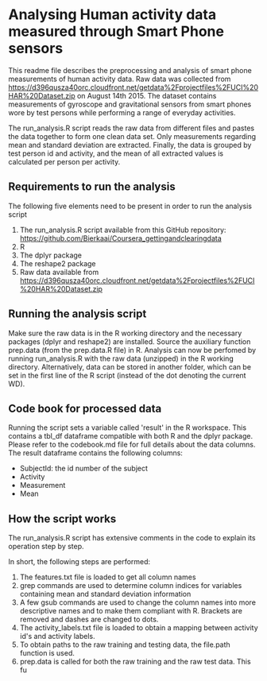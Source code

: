 # Analysing Human activity data measured through Smart Phone sensors
This readme file describes the preprocessing and analysis of smart phone measurements of human activity data.
Raw data was collected from <https://d396qusza40orc.cloudfront.net/getdata%2Fprojectfiles%2FUCI%20HAR%20Dataset.zip> on August 14th 2015.
The dataset contains measurements of gyroscope and gravitational sensors from smart phones wore by test persons while performing a range of everyday activities.

The run\_analysis.R script reads the raw data from different files and pastes the data together to form one clean data set.
Only measurements regarding mean and standard deviation are extracted. Finally, the data is grouped by test person id and activity, and the mean of all extracted values is calculated per person per activity.

## Requirements to run the analysis
The following five elements need to be present in order to run the analysis script
1. The run\_analysis.R script available from this GitHub repository: <https://github.com/Bierkaai/Coursera_gettingandclearingdata>
2. R
3. The dplyr package
4. The reshape2 package
5. Raw data available from <https://d396qusza40orc.cloudfront.net/getdata%2Fprojectfiles%2FUCI%20HAR%20Dataset.zip>

## Running the analysis script
Make sure the raw data is in the R working directory and the necessary packages (dplyr and reshape2) are installed.
Source the auxiliary function prep.data (from the prep.data.R file) in R.
Analysis can now be perfomed by running run_analysis.R with the raw data (unzipped) in the R working directory.
Alternatively, data can be stored in another folder, which can be set in the first line of the R script (instead of the dot denoting the current WD).

## Code book for processed data
Running the script sets a variable called 'result' in the R workspace. This contains a tbl\_df dataframe compatible with both R and the dplyr package.
Please refer to the codebook.md file for full details about the data columns.
The result dataframe contains the following columns:
- SubjectId: the id number of the subject
- Activity
- Measurement
- Mean

## How the script works
The run\_analysis.R script has extensive comments in the code to explain its operation step by step.

In short, the following steps are performed:
1. The features.txt file is loaded to get all column names
2. grep commands are used to determine column indices for variables containing mean and standard deviation information
3. A few gsub commands are used to change the column names into more descriptive names and to make them compliant with R. Brackets are removed and dashes are changed to dots.
4. The activity\_labels.txt file is loaded to obtain a mapping between activity id's and activity labels.
5. To obtain paths to the raw training and testing data, the file.path function is used.
6. prep.data is called for both the raw training and the raw test data. This fu
